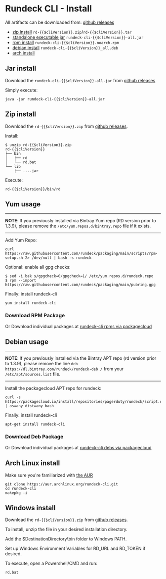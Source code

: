 # Rundeck CLI - Install

All artifacts can be downloaded from: [github releases](https://github.com/rundeck/rundeck-cli/releases/latest)

* [zip install](#zip-install) `rd-{{$cliVersion}}.zip`/`rd-{{$cliVersion}}.tar`
* [standalone executable jar](#jar-install) `rundeck-cli-{{$cliVersion}}-all.jar`
* [rpm install](#yum-usage) `rundeck-cli-{{$cliVersion}}.noarch.rpm`
* [debian install](#debian-usage) `rundeck-cli-{{$cliVersion}}_all.deb`
* [arch install](#arch-linux-install)

## Jar install

Download the `rundeck-cli-{{$cliVersion}}-all.jar` from [github releases](https://github.com/rundeck/rundeck-cli/releases/latest).

Simply execute:

    java -jar rundeck-cli-{{$cliVersion}}-all.jar

## Zip install


Download the `rd-{{$cliVersion}}.zip` from [github releases](https://github.com/rundeck/rundeck-cli/releases/latest).

Install:

    $ unzip rd-{{$cliVersion}}.zip
	rd-{{$cliVersion}}
	├── bin
	│   ├── rd
	│   └── rd.bat
	└── lib
	    ├── ....jar

Execute:

    rd-{{$cliVersion}}/bin/rd

## Yum usage

---
**NOTE**: If you previously installed via Bintray Yum repo (RD version prior to 1.3.9), please remove the `/etc/yum.repos.d/bintray.repo` file if it exists.

---

Add Yum Repo:

~~~{.sh}
curl https://raw.githubusercontent.com/rundeck/packaging/main/scripts/rpm-setup.sh 2> /dev/null | bash -s rundeck
~~~

Optional: enable all gpg checks:

~~~{.sh}
$ sed -i.bak s/gpgcheck=0/gpgcheck=1/ /etc/yum.repos.d/rundeck.repo
$ rpm --import https://raw.githubusercontent.com/rundeck/packaging/main/pubring.gpg
~~~


Finally: install rundeck-cli

~~~{.sh}
yum install rundeck-cli
~~~

### Download RPM Package

Or Download individual packages at
[rundeck-cli rpms via packagecloud](https://packagecloud.io/app/pagerduty/rundeck/search?q=rundeck-cli&filter=rpms&filter=rpms&dist=)



## Debian usage

---

**NOTE**: If you previously installed via the Bintray APT repo (rd version prior to 1.3.9), please remove the line `deb https://dl.bintray.com/rundeck/rundeck-deb /` from your `/etc/apt/sources.list` file.  

---

Install the packagecloud APT repo for rundeck:

~~~{.sh}
curl -s https://packagecloud.io/install/repositories/pagerduty/rundeck/script.deb.sh | os=any dist=any bash
~~~

Finally: install rundeck-cli

~~~{.sh}
apt-get install rundeck-cli
~~~

### Download Deb Package

Or Download individual packages at [rundeck-cli debs via packagecloud](https://packagecloud.io/app/pagerduty/rundeck/search?q=rundeck-cli&filter=debs)


## Arch Linux install

Make sure you're familiarized with [the AUR](https://wiki.archlinux.org/index.php/Arch_User_Repository)

~~~{.sh}
git clone https://aur.archlinux.org/rundeck-cli.git
cd rundeck-cli
makepkg -i
~~~


## Windows install


Download the `rd-{{$cliVersion}}.zip` from [github releases](https://github.com/rundeck/rundeck-cli/releases/latest).

To install, unzip the file in your desired installation directory.

Add the $DestinationDirectory\bin folder to Windows PATH.

Set up Windows Environment Variables for RD_URL and RD_TOKEN if desired.

To execute, open a Powershell/CMD and run:
~~~{.sh}
rd.bat
~~~
